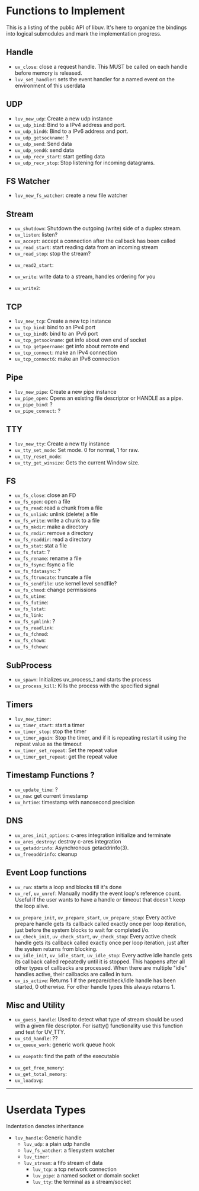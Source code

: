 # Functions to Implement

This is a listing of the public API of libuv.  It's here to organize the
bindings into logical submodules and mark the implementation progress.

## Handle

 * `uv_close`: close a request handle. This MUST be called on each handle before
    memory is released.
 * `luv_set_handler`: sets the event handler for a named event on the
    environment of this userdata

## UDP

 - `luv_new_udp`: Create a new udp instance
 - `uv_udp_bind`: Bind to a IPv4 address and port.
 - `uv_udp_bind6`: Bind to a IPv6 address and port.
 - `uv_udp_getsockname`: ?
 - `uv_udp_send`: Send data
 - `uv_udp_send6`: send data
 - `uv_udp_recv_start`: start getting data
 - `uv_udp_recv_stop`: Stop listening for incoming datagrams.

## FS Watcher

 * `luv_new_fs_watcher`: create a new file watcher

## Stream

 * `uv_shutdown`: Shutdown the outgoing (write) side of a duplex stream.
 * `uv_listen`: listen?
 * `uv_accept`: accept a connection after the callback has been called
 * `uv_read_start`: start reading data from an incoming stream
 * `uv_read_stop`: stop the stream?
 - `uv_read2_start`:
 * `uv_write`: write data to a stream, handles ordering for you
 - `uv_write2`:

## TCP

 * `luv_new_tcp`: Create a new tcp instance
 * `uv_tcp_bind`: bind to an IPv4 port
 * `uv_tcp_bind6`: bind to an IPv6 port
 * `uv_tcp_getsockname`: get info about own end of socket
 * `uv_tcp_getpeername`: get info about remote end
 * `uv_tcp_connect`: make an IPv4 connection
 * `uv_tcp_connect6`: make an IPv6 connection

## Pipe

 - `luv_new_pipe`: Create a new pipe instance
 - `uv_pipe_open`: Opens an existing file descriptor or HANDLE as a pipe.
 - `uv_pipe_bind`: ?
 - `uv_pipe_connect`: ?

## TTY

 - `luv_new_tty`: Create a new tty instance
 - `uv_tty_set_mode`: Set mode. 0 for normal, 1 for raw.
 - `uv_tty_reset_mode`:
 - `uv_tty_get_winsize`: Gets the current Window size.

## FS

 * `uv_fs_close`: close an FD
 * `uv_fs_open`: open a file
 * `uv_fs_read`: read a chunk from a file
 * `uv_fs_unlink`: unlink (delete) a file
 * `uv_fs_write`: write a chunk to a file
 * `uv_fs_mkdir`: make a directory
 * `uv_fs_rmdir`: remove a directory
 * `uv_fs_readdir`: read a directory
 * `uv_fs_stat`: stat a file
 * `uv_fs_fstat`: ?
 * `uv_fs_rename`: rename a file
 * `uv_fs_fsync`: fsync a file
 * `uv_fs_fdatasync`: ?
 * `uv_fs_ftruncate`: truncate a file
 * `uv_fs_sendfile`: use kernel level sendfile?
 * `uv_fs_chmod`: change permissions
 * `uv_fs_utime`:
 * `uv_fs_futime`:
 * `uv_fs_lstat`:
 * `uv_fs_link`:
 * `uv_fs_symlink`: ?
 * `uv_fs_readlink`:
 * `uv_fs_fchmod`:
 * `uv_fs_chown`:
 * `uv_fs_fchown`:

## SubProcess

 - `uv_spawn`: Initializes uv_process_t and starts the process
 - `uv_process_kill`: Kills the process with the specified signal

## Timers

 * `luv_new_timer`:
 * `uv_timer_start`: start a timer
 * `uv_timer_stop`: stop the timer
 * `uv_timer_again`: Stop the timer, and if it is repeating restart it using the
    repeat value as the timeout
 * `uv_timer_set_repeat`: Set the repeat value
 * `uv_timer_get_repeat`: get the repeat value

## Timestamp Functions ?

 - `uv_update_time`: ?
 - `uv_now`: get current timestamp
 - `uv_hrtime`: timestamp with nanosecond precision

## DNS

 - `uv_ares_init_options`: c-ares integration initialize and terminate
 - `uv_ares_destroy`: destroy c-ares integration
 - `uv_getaddrinfo`: Asynchronous getaddrinfo(3).
 - `uv_freeaddrinfo`: cleanup

## Event Loop functions

 * `uv_run`: starts a loop and blocks till it's done
 * `uv_ref`, `uv_unref`: Manually modify the event loop's reference count.
    Useful if the user wants to have a handle or timeout that doesn't keep the
    loop alive.
 - `uv_prepare_init`, `uv_prepare_start`, `uv_prepare_stop`: Every active
    prepare handle gets its callback called exactly once per loop iteration,
    just before the system blocks to wait for completed i/o.
 - `uv_check_init`, `uv_check_start`, `uv_check_stop`: Every active check handle
    gets its callback called exactly once per loop iteration, just after the
    system returns from blocking.
 - `uv_idle_init`, `uv_idle_start`, `uv_idle_stop`:  Every active idle handle
    gets its callback called repeatedly until it is stopped. This happens after
    all other types of callbacks are processed.  When there are multiple "idle"
    handles active, their callbacks are called in turn.
 - `uv_is_active`: Returns 1 if the prepare/check/idle handle has been started,
    0 otherwise. For other handle types this always returns 1.

## Misc and Utility

 - `uv_guess_handle`: Used to detect what type of stream should be used with a
    given file descriptor.  For isatty() functionality use this function and
    test for UV_TTY.
 - `uv_std_handle`: ??
 - `uv_queue_work`: generic work queue hook
 * `uv_exepath`: find the path of the executable
 - `uv_get_free_memory`:
 - `uv_get_total_memory`:
 - `uv_loadavg`:

--------------------------------------------------------------------------------

# Userdata Types

Indentation denotes inheritance

- `luv_handle`: Generic handle
    - `luv_udp`: a plain udp handle
    - `luv_fs_watcher`: a filesystem watcher
    - `luv_timer`:
    - `luv_stream`: a fifo stream of data
        - `luv_tcp`: a tcp network connection
        - `luv_pipe`: a named socket or domain socket
        - `luv_tty`: the terminal as a stream/socket

